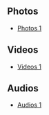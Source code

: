 
## Photos

- [Photos 1](./photos/signature)

## Videos

- [Videos 1]()

## Audios

- [Audios 1]()

